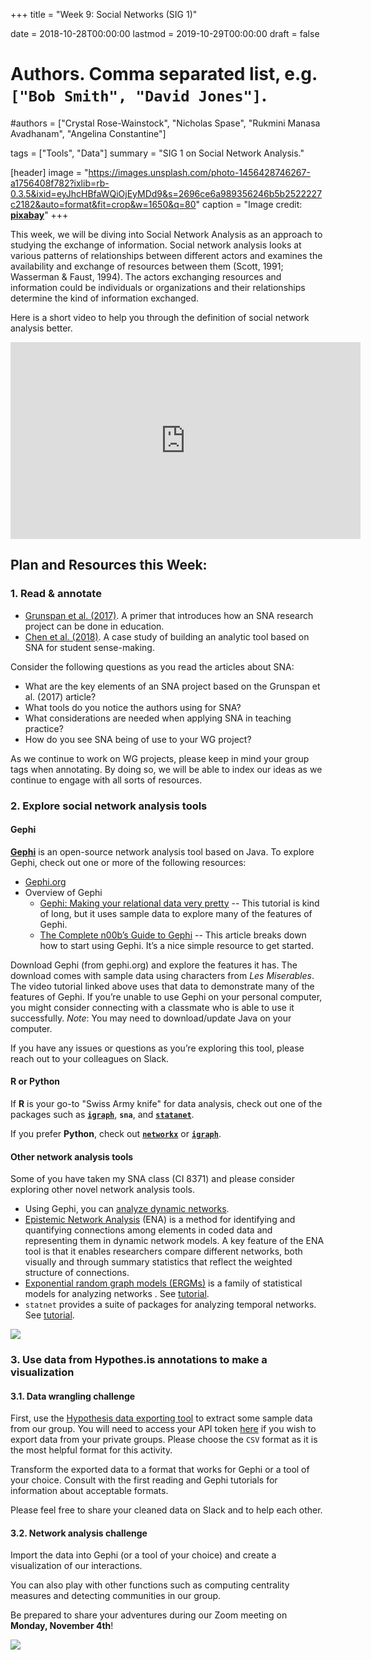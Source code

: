 +++
title = "Week 9: Social Networks (SIG 1)"

date = 2018-10-28T00:00:00
lastmod = 2019-10-29T00:00:00
draft = false

# Authors. Comma separated list, e.g. `["Bob Smith", "David Jones"]`.
#authors = ["Crystal Rose-Wainstock", "Nicholas Spase", "Rukmini Manasa Avadhanam", "Angelina Constantine"]

tags = ["Tools", "Data"]
summary = "SIG 1 on Social Network Analysis."

[header]
image = "https://images.unsplash.com/photo-1456428746267-a1756408f782?ixlib=rb-0.3.5&ixid=eyJhcHBfaWQiOjEyMDd9&s=2696ce6a989356246b5b2522227c2182&auto=format&fit=crop&w=1650&q=80"
caption = "Image credit: [**pixabay**](https://www.pexels.com/photo/person-flattening-dough-with-rolling-pin-1251179/)"
+++

This week, we will be diving into Social Network Analysis as an approach to studying the exchange of information. Social network analysis looks at various patterns of relationships between different actors and examines the availability and exchange of resources between them (Scott, 1991; Wasserman & Faust, 1994). The actors exchanging resources and information could be individuals or organizations and their relationships determine the kind of information exchanged. 

Here is a short video to help you through the definition of social network analysis better. 

<iframe width="560" height="315" src="https://www.youtube-nocookie.com/embed/xT3EpF2EsbQ" frameborder="0" allow="autoplay; encrypted-media" allowfullscreen></iframe>

<!-- ![](https://cdn-images-1.medium.com/max/1600/1*2rOTpI5RyI8V-mMRfCv_fw.png) -->

## Plan and Resources this Week:

### 1. Read & annotate 

- [Grunspan et al. (2017)](https://www.lifescied.org/doi/10.1187/cbe.13-08-0162). A primer that introduces how an SNA research project can be done in education. 
- [Chen et al. (2018)](/laumn/files/chen-et-al-2018.pdf). A case study of building an analytic tool based on SNA for student sense-making.

Consider the following questions as you read the articles about SNA: 

- What are the key elements of an SNA project based on the Grunspan et al. (2017) article?
- What tools do you notice the authors using for SNA?
- What considerations are needed when applying SNA in teaching practice?
- How do you see SNA being of use to your WG project?

As we continue to work on WG projects, please keep in mind your group tags when annotating. By doing so, we will be able to index our ideas as we continue to engage with all sorts of resources. 


### 2. Explore social network analysis tools

#### Gephi

**[Gephi](https://en.wikipedia.org/wiki/Gephi)** is an open-source network analysis tool based on Java. To explore Gephi, check out one or more of the following resources:

- [Gephi.org](https://gephi.org/)
- Overview of Gephi
    - [Gephi: Making your relational data very pretty](https://www.youtube.com/watch?v=2FqM4gKeNO4) -- This tutorial is kind of long, but it uses sample data to explore many of the features of Gephi.
    - [The Complete n00b’s Guide to Gephi](http://www.briansarnacki.com/gephi-tutorial/) -- This article breaks down how to start using Gephi. It’s a nice simple resource to get started.

Download Gephi (from gephi.org) and explore the features it has. The download comes with sample data using characters from *Les Miserables*. The video tutorial linked above uses that data to demonstrate many of the features of Gephi. If you’re unable to use Gephi on your personal computer, you might consider connecting with a classmate who is able to use it successfully. *Note*: You may need to download/update Java on your computer.

If you have any issues or questions as you’re exploring this tool, please reach out to your colleagues on Slack.

#### R or Python

If **R** is your go-to "Swiss Army knife" for data analysis, check out one of the packages such as **[`igraph`](https://igraph.org/r/)**, **`sna`**, and **[`statanet`](http://www.statnet.org/)**. 

If you prefer **Python**, check out **[`networkx`](https://networkx.github.io/)** or **[`igraph`](https://igraph.org/python/)**. 

#### Other network analysis tools

Some of you have taken my SNA class (CI 8371) and please consider exploring other novel network analysis tools. 

- Using Gephi, you can [analyze dynamic networks](https://seinecle.github.io/gephi-tutorials/generated-html/converting-a-network-with-dates-into-dynamic.html).
- [Epistemic Network Analysis](http://www.epistemicnetwork.org/) (ENA) is a method for identifying and quantifying connections among elements in coded data and representing them in dynamic network models. A key feature of the ENA tool is that it enables researchers compare different networks, both visually and through summary statistics that reflect the weighted structure of connections.
- [Exponential random graph models (ERGMs)](https://github.com/statnet/ergm) is a family of statistical models for analyzing networks . See [tutorial](https://statnet.org/trac/raw-attachment/wiki/Sunbelt2016/ergm_tutorial.html).
- `statnet` provides a suite of packages for analyzing temporal networks. See [tutorial](http://statnet.csde.washington.edu/workshops/SUNBELT/current/ndtv/ndtv_workshop.html).

![](https://i.giphy.com/media/l2YWSmwWULoAw/giphy.webp)

### 3. Use data from Hypothes.is annotations to make a visualization

#### 3.1. Data wrangling challenge

First, use the [Hypothesis data exporting tool](https://jonudell.info/h/facet/) to extract some sample data from our group. You will need to access your API token [here](https://hypothes.is/account/developer) if you wish to export data from your private groups. Please choose the `CSV` format as it is the most helpful format for this activity.

Transform the exported data to a format that works for Gephi or a tool of your choice. Consult with the first reading and Gephi tutorials for information about acceptable formats. 

Please feel free to share your cleaned data on Slack and to help each other.

#### 3.2. Network analysis challenge

Import the data into Gephi (or a tool of your choice) and create a visualization of our interactions. 

You can also play with other functions such as computing centrality measures and detecting communities in our group. 

Be prepared to share your adventures during our Zoom meeting on **Monday, November 4th**!

![](https://i.giphy.com/media/l0IylOPCNkiqOgMyA/giphy.webp)
